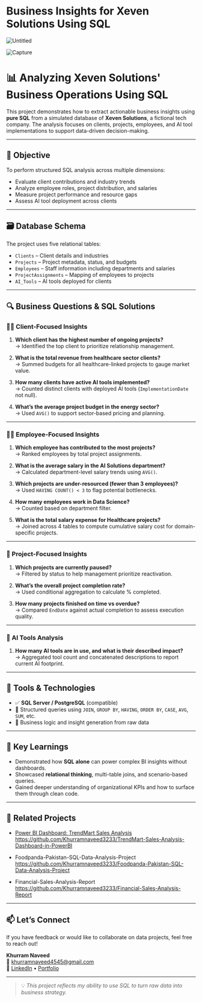 # Business Insights for Xeven Solutions Using SQL

![Untitled](https://github.com/user-attachments/assets/dd91da1f-6741-4ec8-990f-db1c33a586ad)

![Capture](https://github.com/user-attachments/assets/faaa909c-50a7-48d7-b1ff-c1b28e2124b9)

# 📊 Analyzing Xeven Solutions' Business Operations Using SQL

This project demonstrates how to extract actionable business insights using **pure SQL** from a simulated database of **Xeven Solutions**, a fictional tech company. The analysis focuses on clients, projects, employees, and AI tool implementations to support data-driven decision-making.

---

## 🎯 Objective

To perform structured SQL analysis across multiple dimensions:
- Evaluate client contributions and industry trends
- Analyze employee roles, project distribution, and salaries
- Measure project performance and resource gaps
- Assess AI tool deployment across clients

---

## 🗃️ Database Schema

The project uses five relational tables:

- `Clients` – Client details and industries
- `Projects` – Project metadata, status, and budgets
- `Employees` – Staff information including departments and salaries
- `ProjectAssignments` – Mapping of employees to projects
- `AI_Tools` – AI tools deployed for clients

---

## 🔍 Business Questions & SQL Solutions

### 🧑‍💼 Client-Focused Insights

1. **Which client has the highest number of ongoing projects?**  
   → Identified the top client to prioritize relationship management.

2. **What is the total revenue from healthcare sector clients?**  
   → Summed budgets for all healthcare-linked projects to gauge market value.

3. **How many clients have active AI tools implemented?**  
   → Counted distinct clients with deployed AI tools (`ImplementationDate` not null).

4. **What’s the average project budget in the energy sector?**  
   → Used `AVG()` to support sector-based pricing and planning.

---

### 👩‍💻 Employee-Focused Insights

1. **Which employee has contributed to the most projects?**  
   → Ranked employees by total project assignments.

2. **What is the average salary in the AI Solutions department?**  
   → Calculated department-level salary trends using `AVG()`.

3. **Which projects are under-resourced (fewer than 3 employees)?**  
   → Used `HAVING COUNT() < 3` to flag potential bottlenecks.

4. **How many employees work in Data Science?**  
   → Counted based on department filter.

5. **What is the total salary expense for Healthcare projects?**  
   → Joined across 4 tables to compute cumulative salary cost for domain-specific projects.

---

### 📁 Project-Focused Insights

1. **Which projects are currently paused?**  
   → Filtered by status to help management prioritize reactivation.

2. **What’s the overall project completion rate?**  
   → Used conditional aggregation to calculate % completed.

3. **How many projects finished on time vs overdue?**  
   → Compared `EndDate` against actual completion to assess execution quality.

---

### 🤖 AI Tools Analysis

1. **How many AI tools are in use, and what is their described impact?**  
   → Aggregated tool count and concatenated descriptions to report current AI footprint.

---

## 🧰 Tools & Technologies

- ✅ **SQL Server / PostgreSQL** (compatible)
- 📁 Structured queries using `JOIN`, `GROUP BY`, `HAVING`, `ORDER BY`, `CASE`, `AVG`, `SUM`, etc.
- 🧠 Business logic and insight generation from raw data

---

## 📌 Key Learnings

- Demonstrated how **SQL alone** can power complex BI insights without dashboards.
- Showcased **relational thinking**, multi-table joins, and scenario-based queries.
- Gained deeper understanding of organizational KPIs and how to surface them through clean code.

---

## 📎 Related Projects

- [Power BI Dashboard: TrendMart Sales Analysis](#)  
https://github.com/Khurramnaveed3233/TrendMart-Sales-Analysis-Dashboard-in-PowerBI

- Foodpanda-Pakistan-SQL-Data-Analysis-Project
https://github.com/Khurramnaveed3233/Foodpanda-Pakistan-SQL-Data-Analysis-Project

- Financial-Sales-Analysis-Report
https://github.com/Khurramnaveed3233/Financial-Sales-Analysis-Report

---

## 📫 Let’s Connect

If you have feedback or would like to collaborate on data projects, feel free to reach out!

**Khurram Naveed**  
📧 khurramnaveed4545@gmail.com  
🔗 [LinkedIn](#) • [Portfolio](#)

---

> 💡 *This project reflects my ability to use SQL to turn raw data into business strategy.*
